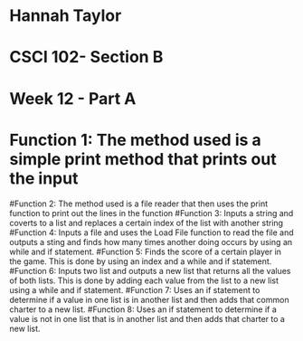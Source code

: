 # Hannah Taylor 
# CSCI 102- Section B 
# Week 12 - Part A 
 
# Function 1: The method used is a simple print method that prints out the input
#Function 2: The method used is a file reader that then uses the print function to print out the lines in the function 
#Function 3: Inputs a string and coverts to a list and replaces a certain index of the list with another string 
#Function 4: Inputs a file and uses the Load File function to read the file and outputs a sting and finds how many times another doing occurs by using an while and if statement. 
#Function 5: Finds the score of a certain player in the game. This is done by using an index and a while and if statement.
#Function 6: Inputs two list and outputs a new list that returns all the values of both lists.  This is done by adding each value from the list to a new list using a while and if statement.
#Function 7: Uses an if statement to determine if a value in one list is in another list and then adds that common charter to a new list. 
#Function 8: Uses an if statement to determine if a value is not in one list that is in another list and then adds that charter to a new list. 